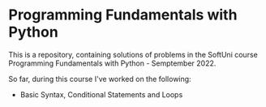 # Programming Fundamentals with Python
This is a repository, containing solutions of problems in the SoftUni course Programming Fundamentals with Python - Semptember 2022.


So far, during this course I've worked on the following:
- Basic Syntax, Conditional Statements and Loops


